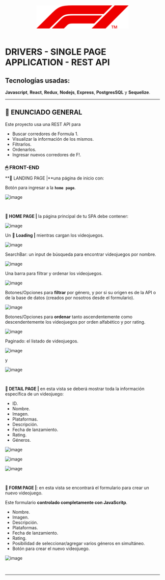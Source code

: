 <div align="center">
<img src="./F1.svg" alt="" style="margin-top: 30px; width: 300px;" />
</div><br />

# DRIVERS - SINGLE PAGE APPLICATION - REST API

##  Tecnologías usadas: 

**Javascript**, **React**, **Redux**, **Nodejs**, **Express**, **PostgresSQL** y **Sequelize**.
<br />

---
## **📖 ENUNCIADO GENERAL**

Este proyecto usa una REST API para 

-  Buscar corredores de Formula 1.
-  Visualizar la información de los mismos.
-  Filtrarlos.
-  Ordenarlos.
-  Ingresar nuevos corredores de F!.

### **🖱 FRONT-END**

**📍 LANDING PAGE |**una página de inicio con:

Botón para ingresar a la **`home page`**.
  
![image](https://github.com/MoniMcI/pi-drivers/assets/landing.png)

<br />

**📍 HOME PAGE |** la página principal de tu SPA debe contener:

![image](https://github.com/MoniMcI/pi-drivers/assets/landing.png)

Un **📍 Loading |** mientras cargan los videojuegos.

![image](https://github.com/MoniMcI/pi-drivers/assets/landing.png)

SearchBar: un input de búsqueda para encontrar videojuegos por nombre.

![image](https://github.com/MoniMcI/pi-drivers/assets/landing.png)

Una barra para filtrar y ordenar los videojuegos.

![image](https://github.com/MoniMcI/pi-drivers/assets/landing.png)

Botones/Opciones para **filtrar** por género, y por si su origen es de la API o de la base de datos (creados por nosotros desde el formulario).

![image](https://github.com/MoniMcI/pi-drivers/assets/landing.png)

Botones/Opciones para **ordenar** tanto ascendentemente como descendentemente los videojuegos por orden alfabético y por rating.

![image](https://github.com/MoniMcI/pi-drivers/assets/landing.png)

Paginado: el listado de videojuegos.

![image](https://github.com/MoniMcI/pi-drivers/assets/landing.png)

y

![image](https://github.com/MoniMcI/pi-drivers/assets/landing.png)

<br />

**📍 DETAIL PAGE |** en esta vista se deberá mostrar toda la información específica de un videojuego:

-  ID.
-  Nombre.
-  Imagen.
-  Plataformas.
-  Descripción.
-  Fecha de lanzamiento.
-  Rating.
-  Géneros.

![image](https://github.com/MoniMcI/pi-drivers/assets/landing.png)

![image](https://github.com/MoniMcI/pi-drivers/assets/landing.png)

![image](https://github.com/MoniMcI/pi-drivers/assets/landing.png)


<br />

**📍 FORM PAGE |**: en esta vista se encontrará el formulario para crear un nuevo videojuego.

Este formulario **controlado completamente con JavaScritp**.

-  Nombre.
-  Imagen.
-  Descripción.
-  Plataformas.
-  Fecha de lanzamiento.
-  Rating.
-  Posibilidad de seleccionar/agregar varios géneros en simultáneo.
-  Botón para crear el nuevo videojuego.

![image](https://github.com/MoniMcI/pi-drivers/assets/landing.png)

<br />

---

<br />

<div align="center">
<img src="./videogame.png" alt="" />
</div>


<br />

<div align="center">
<img src="./videogame.png" alt="" />
</div>
